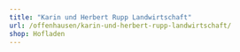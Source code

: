 ```yaml
---
title: "Karin und Herbert Rupp Landwirtschaft"
url: /offenhausen/karin-und-herbert-rupp-landwirtschaft/
shop: Hofladen
---
```

